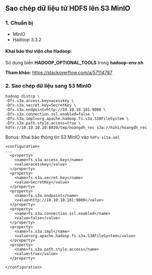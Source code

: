 ## Sao chép dữ liệu từ HDFS lên S3 MinIO

### 1. Chuẩn bị
- MinIO
- Hadoop 3.3.2

#### Khai báo thư viện cho Hadoop:

Sử dụng biến **HADOOP_OPTIONAL_TOOLS** trong **hadoop-env.sh**

**Tham khảo:** https://stackoverflow.com/a/57114787

### 2. Sao chép dữ liệu sang S3 MinIO

```
hadoop distcp \
-Dfs.s3a.access.key=acesskey \
-Dfs.s3a.secret.key=SecretKey \
-Dfs.s3a.endpoint=http://10.10.10.101:9000 \
-Dfs.s3a.connection.ssl.enabled=false \
-Dfs.s3a.impl=org.apache.hadoop.fs.s3a.S3AFileSystem \
-Dfs.s3a.path.style.access=true \
hdfs://10.10.10.10:8020/tmp/hoangdh_rec s3a://hihi/hoangdh_rec
```

Bonus: Khai báo thông tin S3 MinIO vào `hdfs-site.xml`

```
<configuration>
...
  <property>
    <name>fs.s3a.access.key</name>
    <value>acesskey</value>
  </property>
  <property>
    <name>fs.s3a.secret.key</name>
    <value>SecretKey</value>
  </property>
  <property>
    <name>fs.s3a.endpoint</name>
    <value>http://10.10.10.101:9000</value>
  </property>
  <property>
    <name>fs.s3a.connection.ssl.enabled</name>
    <value>false</value>
  </property>
  <property>
    <name>fs.s3a.impl</name>
    <value>org.apache.hadoop.fs.s3a.S3AFileSystem</value>
  </property>
  <property>
    <name>fs.s3a.path.style.access</name>
    <value>true</value>
  </property>

</configuration>
```
